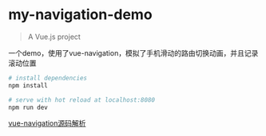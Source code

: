 my-navigation-demo
==================

> A Vue.js project

一个demo，使用了vue-navigation，模拟了手机滑动的路由切换动画，并且记录滚动位置

```bash
# install dependencies
npm install

# serve with hot reload at localhost:8080
npm run dev
```

[vue-navigation源码解析](https://github.com/jeodeng/my-notes/blob/master/articles/vue-navigations.md)
